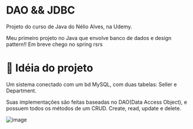 # DAO && JDBC
 Projeto do curso de Java do Nélio Alves, na Udemy.
 
 Meu primeiro projeto no Java que envolve banco de dados e design pattern!! Em breve chego no spring rsrs
 
 # 📃 Idéia do projeto
 
 Um sistema conectado com um bd MySQL, com duas tabelas: Seller e Department.
 
 Suas implementações são feitas baseadas no DAO(Data Access Object), e possuem todos os métodos de um CRUD. Create, read, update e delete.
 
![image](https://user-images.githubusercontent.com/108226396/224519964-6447910b-dc3f-4057-909e-0ee06161fca1.png)

